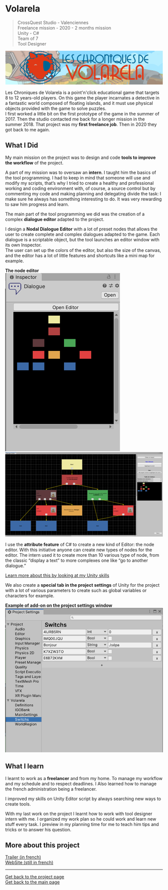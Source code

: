 # Volarela
> CrossQuest Studio - Valenciennes    
> Freelance mission - 2020 - 2 months mission  
> Unity - C#  
> Team of 7  
> Tool Designer  

![Banner](https://github.com/LouisViktorCeleyron/Portfolio/blob/master/Projects/Volarela/Pictures/Banner.png)

Les Chroniques de Volarela is a point'n'click educational game that targets 8 to 12 years-old players. On this game the player incarnates a detective in a fantastic world composed of floating islands, and it must use physical objects provided with the game to solve puzzles.  
I first worked a little bit on the first prototype of the game in the summer of 2017. Then the studio contacted me back for a longer mission in the summer 2018. That project was my **first freelance job**. Then in 2020 they got back to me again.   

## What I Did
My main mission on the project was to design and code **tools to improve the workflow** of the project.   

A part of my mission was to oversaw an **intern**. I taught him the basics of the tool programming. I had to keep in mind that someone will use and modify my scripts, that’s why I tried to create a healthy and professional working and coding environment with, of course, a source control but by commenting my code and making planning and delegating divide the task: I make sure he always has something interesting to do. It was very rewarding to saw him progress and learn.  

The main part of the tool programming we did was the creation of a complex **dialogue editor** adapted to the project.   

I design a **Nodal Dialogue Editor** with a lot of preset nodes that allows the user to create complete and complex dialogues adapted to the game. Each dialogue is a scriptable object, but the tool launches an editor window with its own Inspector.   
The user can set up the colors of the editor, but also the size of the canvas, and the editor has a lot of little features and shortcuts like a mini map for example.   

**The node editor**  
![Parameters](https://github.com/LouisViktorCeleyron/Portfolio/blob/master/Projects/Volarela/Pictures/OpenDialogue.png)  
![Node Editor](https://github.com/LouisViktorCeleyron/Portfolio/blob/master/Projects/Volarela/Pictures/DialogueEditor.png)

I use the **attribute feature** of C# to create a new kind of Editor: the node editor. With this initiative anyone can create new types of nodes for the editor. The intern used it to create more than 10 various type of node, from the classic “display a text” to more complexes one like “go to another dialogue.”    

[Learn more about this by looking at my Unity skills](https://github.com/LouisViktorCeleyron/Portfolio/blob/master/Skills/UnitySkills.md#tool-design-in-unity)

We also create a **special tab in the project settings** of Unity for the project with a lot of various parameters to create such as global variables or characters for example.  

**Example of add-on on the project settings window**  
![Parameters](https://github.com/LouisViktorCeleyron/Portfolio/blob/master/Projects/Volarela/Pictures/ProjectSettings.png)


## What I learn

I learnt to work as a **freelancer** and from my home. To manage my workflow and my schedule and to respect deadlines. I Also learned how to manage the french administration being a freelancer.  

I improved my skills on Unity Editor script by always searching new ways to create tools.  

With my last work on the project I learnt how to work with tool designer intern with me. I organized my work plan so he could work and learn new stuff every task. I preview in my planning time for me to teach him tips and tricks or to answer his question.

## More about this project

[Trailer (in french)](https://www.youtube.com/watch?v=JaBq8_KsXBI)  
[WebSite (still in french)](https://www.volarela.com/)  

***

[Get back to the project page](https://github.com/LouisViktorCeleyron/Portfolio/blob/master/Projects/MyProjects.md)  
[Get back to the main page](https://github.com/LouisViktorCeleyron/Portfolio/blob/master/README.md)
